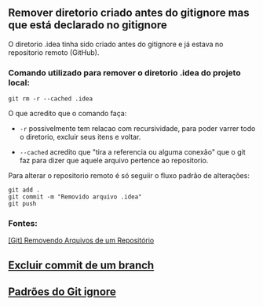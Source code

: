 ## Remover diretorio criado antes do gitignore mas que está declarado no gitignore

O diretorio .idea tinha sido criado antes do gitignore e já estava no repositorio remoto (GitHub).

### Comando utilizado para remover o diretorio .idea do projeto local:

```console
git rm -r --cached .idea
```

O que acredito que o comando faça:

* ```-r``` possivelmente tem relacao com recursividade, para poder varrer todo o diretorio, excluir seus itens e voltar.

* ```--cached``` acredito que "tira a referencia ou alguma conexão" que o git faz para dizer que aquele arquivo pertence ao repositorio. 

Para alterar o repositorio remoto é só seguiir o fluxo padrão de alterações:

```console
git add .
git commit -m "Removido arquivo .idea"
git push
```

### Fontes:

[[Git] Removendo Arquivos de um Repositório](https://medium.com/@andgomes/git-removendo-arquivos-de-um-reposit%C3%B3rio-7eed699a035f)

## [Excluir commit de um branch](https://pt.stackoverflow.com/questions/128578/como-excluir-commit-de-um-branch-no-git)

## [Padrões do Git ignore](https://www.atlassian.com/br/git/tutorials/saving-changes/gitignore)
